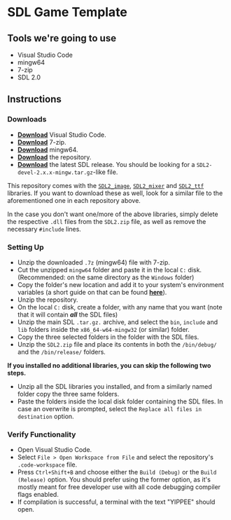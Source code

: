 # SDL Game Template

## **Tools we're going to use**
- Visual Studio Code
- mingw64
- 7-zip
- SDL 2.0

## **Instructions**

### Downloads
- [**Download**](https://code.visualstudio.com/) Visual Studio Code.
- [**Download**](https://www.7-zip.org) 7-zip.
- [**Download**](https://sourceforge.net/projects/mingw-w64/files/Toolchains%20targetting%20Win64/Personal%20Builds/mingw-builds/8.1.0/threads-win32/seh/x86_64-8.1.0-release-win32-seh-rt_v6-rev0.7z/download) mingw64.
- [**Download**](https://github.com/Bimi05/SDL_Game_Template/archive/refs/heads/master.zip) the repository.
- [**Download**](https://github.com/libsdl-org/SDL/releases) the latest SDL release. You should be looking for a `SDL2-devel-2.x.x-mingw.tar.gz`-like file.

This repository comes with the [`SDL2_image`](https://github.com/libsdl-org/SDL_image/releases), [`SDL2_mixer`](https://github.com/libsdl-org/SDL_mixer/releases) and [`SDL2_ttf`](https://github.com/libsdl-org/SDL_ttf/releases) libraries. If you want to download these as well, look for a similar file to the aforementioned one in each repository above.

In the case you don't want one/more of the above libraries, simply delete the respective `.dll` files from the `SDL2.zip` file, as well as remove the necessary `#include` lines.

### Setting Up
- Unzip the downloaded `.7z` (mingw64) file with 7-zip.
- Cut the unzipped `mingw64` folder and paste it in the local `C:` disk. (Recommended: on the same directory as the `Windows` folder)
- Copy the folder's new location and add it to your system's environment variables (a short guide on that can be found [**here**](https://support.semarchy.com/support/solutions/articles/43000653441-set-environment-variables-using-windows-ui-)).
- Unzip the repository.
- On the local `C:` disk, create a folder, with any name that you want (note that it will contain *__all__* the SDL files)
- Unzip the main SDL `.tar.gz.` archive, and select the `bin`, `include` and `lib` folders inside the `x86_64-w64-mingw32` (or similar) folder.
- Copy the three selected folders in the folder with the SDL files.
- Unzip the `SDL2.zip` file and place its contents in both the `/bin/debug/` and the `/bin/release/` folders.

**If you installed no additional libraries, you can skip the following two steps.**
- Unzip all the SDL libraries you installed, and from a similarly named folder copy the three same folders.
- Paste the folders inside the local disk folder containing the SDL files. In case an overwrite is prompted, select the `Replace all files in destination` option.

### Verify Functionality
- Open Visual Studio Code.
- Select `File > Open Workspace from File` and select the repository's `.code-workspace` file.
- Press `Ctrl+Shift+B` and choose either the `Build (Debug)` or the `Build (Release)` option. You should prefer using the former option, as it's mostly meant for free developer use with all code debugging compiler flags enabled.
- If compilation is successful, a terminal with the text "YIPPEE" should open.